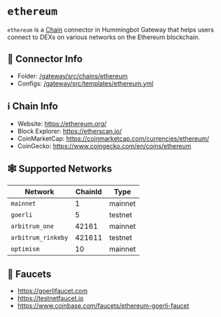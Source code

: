 # `ethereum`

`ethereum` is a [Chain](/chains) connector in Hummingbot Gateway that helps users connect to DEXs on various networks on the Ethereum blockchain.

## 📁 Connector Info

* Folder: [/gateway/src/chains/ethereum](https://github.com/hummingbot/gateway/tree/main/src/chains/ethereum)
* Configs: [/gateway/src/templates/ethereum.yml](https://github.com/hummingbot/gateway/tree/main/src/templates/ethereum.yml)

## ℹ️ Chain Info

* Website: https://ethereum.org/
* Block Explorer: https://etherscan.io/
* CoinMarketCap: https://coinmarketcap.com/currencies/ethereum/
* CoinGecko: https://www.coingecko.com/en/coins/ethereum

## 🕸️ Supported Networks

| Network | ChainId | Type |
|---------|---------|------|
| `mainnet` | 1 | mainnet |
| `goerli` | 5 | testnet |
| `arbitrum_one` | 42161 | mainnet |
| `arbitrum_rinkeby` | 421611 | testnet |
| `optimism` | 10 | mainnet |

## 🚰 Faucets

* https://goerlifaucet.com
* https://testnetfaucet.io
* https://www.coinbase.com/faucets/ethereum-goerli-faucet
